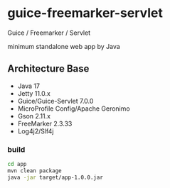 # guice-freemarker-servlet
Guice / Freemarker / Servlet

minimum standalone web app by Java

## Architecture Base

* Java 17
* Jetty 11.0.x
* Guice/Guice-Servlet 7.0.0
* MicroProfile Config/Apache Geronimo
* Gson 2.11.x
* FreeMarker 2.3.33
* Log4j2/Slf4j

### build

```sh
cd app
mvn clean package
java -jar target/app-1.0.0.jar
```
